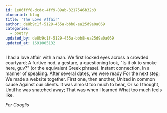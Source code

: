 ```yaml
---
id: 1e06fff8-dcdc-4ff9-89ab-3217546b32b3
blueprint: blog
title: 'The Love Affair'
author: de8b9c1f-5129-455a-bbb8-ea25d9a0a069
categories:
  - poetry
updated_by: de8b9c1f-5129-455a-bbb8-ea25d9a0a069
updated_at: 1691005132
---
```

I had a love affair with a man.
We first locked eyes across a crowded courtyard;
A furtive nod, a gesture, a questioning look, 
"Is it ok to smoke here, guv?" (or the equivalent Greek phrase).
Instant connection,
In a manner of speaking.
After several dates, we were ready
For the next step;
We made a website together.
First one, then another,
United in common cause
Against our clients.
It was almost too much to bear,
Or so I thought,
Until he was snatched away;
That was when I learned
What too much feels like.

_For Cooglis_